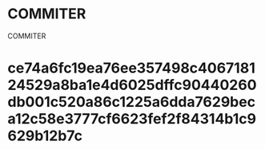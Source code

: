 # COMMITER
COMMITER






# ce74a6fc19ea76ee357498c406718124529a8ba1e4d6025dffc90440260db001c520a86c1225a6dda7629beca12c58e3777cf6623fef2f84314b1c9629b12b7c
